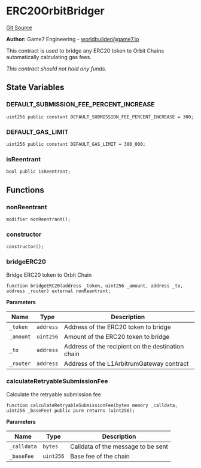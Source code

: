 # ERC20OrbitBridger
[Git Source](https://github.com/G7DAO/protocol/blob/ef7b24f4a26e9671edc818362f455c3e2801e1d7/contracts/bridge/ERC20OrbitBridger.sol)

**Author:**
Game7 Engineering - worldbuilder@game7.io

This contract is used to bridge any ERC20 token to Orbit Chains automatically calculating gas fees.

*This contract should not hold any funds.*


## State Variables
### DEFAULT_SUBMISSION_FEE_PERCENT_INCREASE

```solidity
uint256 public constant DEFAULT_SUBMISSION_FEE_PERCENT_INCREASE = 300;
```


### DEFAULT_GAS_LIMIT

```solidity
uint256 public constant DEFAULT_GAS_LIMIT = 300_000;
```


### isReentrant

```solidity
bool public isReentrant;
```


## Functions
### nonReentrant


```solidity
modifier nonReentrant();
```

### constructor


```solidity
constructor();
```

### bridgeERC20

Bridge ERC20 token to Orbit Chain


```solidity
function bridgeERC20(address _token, uint256 _amount, address _to, address _router) external nonReentrant;
```
**Parameters**

|Name|Type|Description|
|----|----|-----------|
|`_token`|`address`|Address of the ERC20 token to bridge|
|`_amount`|`uint256`|Amount of the ERC20 token to bridge|
|`_to`|`address`|Address of the recipient on the destination chain|
|`_router`|`address`|Address of the L1ArbitrumGateway contract|


### calculateRetryableSubmissionFee

Calculate the retryable submission fee


```solidity
function calculateRetryableSubmissionFee(bytes memory _calldata, uint256 _baseFee) public pure returns (uint256);
```
**Parameters**

|Name|Type|Description|
|----|----|-----------|
|`_calldata`|`bytes`|Calldata of the message to be sent|
|`_baseFee`|`uint256`|Base fee of the chain|


